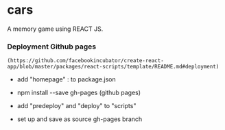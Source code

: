 # cars
A memory game using REACT JS.


### Deployment Github pages
```
(https://github.com/facebookincubator/create-react-app/blob/master/packages/react-scripts/template/README.md#deployment)

```
* add "homepage" : to package.json
* npm install --save gh-pages (github pages)
* add "predeploy" and "deploy" to "scripts"

* set up and save as source gh-pages branch
